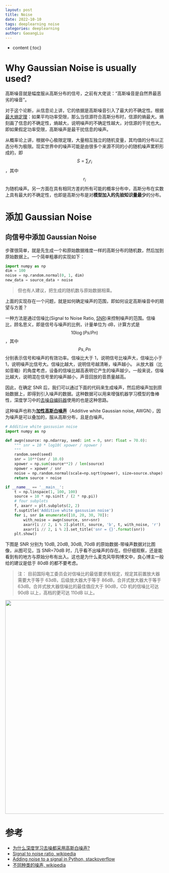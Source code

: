 ```yaml
---
layout: post
title: Noise
date: 2022-10-10
tags: deeplearning noise
categories: deeplearning
author: GaoangLiu
---
```

* content
{:toc}



# Why Gaussian Noise is usually used?



高斯噪音就是幅度服从高斯分布的信号，之前有大佬说：“高斯噪音是自然界最恶劣的噪音”。

对于这个论断，从信息论上讲，它的依据是高斯噪音引入了最大的不确定性。根据[最大熵定理](https://baike.baidu.com/item/%E6%9C%80%E5%A4%A7%E7%86%B5%E5%8E%9F%E7%90%86/9938383)：如果平均功率受限，那么当信源符合高斯分布时，信源的熵最大。熵刻画了信息的不确定性，熵越大，说明噪声的不确定性越大，对信源的干扰也大。即如果假定功率受限，高斯噪声是最干扰信息的噪声。

从概率论上讲，根据中心极限定理，大量相互独立的随机变量，其均值的分布以正态分布为极限。现实世界中的噪声可能是由很多个来源不同的小的随机噪声累积形成的，即 $$S = \sum_i{r_i}$$ ，其中 $$r_i$$ 为随机噪声。另一方面在具有相同方差的所有可能的概率分布中，高斯分布在实数上具有最大的不确定性，也即是高斯分布是对**模型加入的先验知识量最少**的分布。

# 添加 Gaussian Noise
## 向信号中添加 Gaussian Noise
步骤很简单，就是先生成一个和原始数据维度一样的高斯分布的随机数，然后加到原始数据上。一个简单粗暴的实现如下：

```python
import numpy as np
dim = 100
noise = np.random.normal(0, 1, dim)
new_data = source_data + noise
```

> 但也有人建议，把生成的随机数与原始数据相乘。

上面的实现存在一个问题，就是如何确定噪声的范围，即如何设定高斯噪音中的期望与方差？

一种方法是通过信噪比(Signal to Noise Ratio, [SNR](https://en.wikipedia.org/wiki/Signal-to-noise_ratio))来控制噪声的范围。信噪比，顾名思义，即是信号与噪声的比例，计量单位为 dB，计算方式是 $$10\log(Ps/Pn)$$，其中 $$Ps, Pn$$分别表示信号和噪声的有效功率。信噪比大于 1，说明信号比噪声大，信噪比小于 1，说明噪声比信号大。信噪比越大，说明信号越清晰，噪声越小。
从放大器（比如音箱）的角度考虑，设备的信噪比越高表明它产生的噪声越少。一般来说，信噪比越大，说明混在信号里的噪声越小，声音回放的音质量越高。

因此，在确定 SNR 后，我们可以通过下面的代码来生成噪声，然后把噪声加到原始数据上，即得到引入噪声的数据。这种数据可以用来增强机器学习模型的鲁棒性，深度学习中的[去噪自编码器]({{site.baseurl}}/2022/10/10/autoencoder/)使用的也是这种思路。 

这种噪声也称为[**加性高斯白噪声**](https://zh.wikipedia.org/wiki/%E5%8A%A0%E6%80%A7%E9%AB%98%E6%96%AF%E7%99%BD%E5%99%AA%E5%A3%B0)（Additive white Gaussian noise, AWGN），因为噪声是可以叠加的，服从高斯分布，且是白噪声。

```python
# Additive white gassusian noise
import numpy as np

def awgn(source: np.ndarray, seed: int = 0, snr: float = 70.0):
    """ snr = 10 * log10( xpower / npower )
    """
    random.seed(seed)
    snr = 10**(snr / 10.0)
    xpower = np.sum(source**2) / len(source)
    npower = xpower / snr
    noise = np.random.normal(scale=np.sqrt(npower), size=source.shape)
    return source + noise

if __name__ == '__main__':
    t = np.linspace(1, 100, 100)
    source = 10 * np.sin(t / (2 * np.pi))
    # four subplots
    f, axarr = plt.subplots(2, 2)
    f.suptitle('Additive white gassusian noise')
    for i, snr in enumerate([10, 20, 30, 70]):
        with_noise = awgn(source, snr=snr)
        axarr[i // 2, i % 2].plot(t, source, 'b', t, with_noise, 'r')
        axarr[i // 2, i % 2].set_title('snr = {}'.format(snr))
    plt.show()
```

下图是 SNR 分别为 10dB, 20dB, 30dB, 70dB 的原始数据-带噪声数据对比图像，从图可见，当 SNR=70dB 时，几乎看不出噪声的存在。但仔细观察，还是能看到有的地方与原始分布有出入。这也是为什么麦克风导购博文中，良心博主一般给的建议是低于 80dB 的都不要考虑。

> 注： 目前国际电工委员会对信噪比的最低要求有规定，规定其前置放大器需要大于等于 63dB，后级放大器大于等于 86dB，合并式放大器大于等于 63dB。合并式放大器信噪比的最佳值应大于 90dB，CD 机的信噪比可达 90dB 以上，高档的更可达 110dB 以上。

<img src="https://file.ddot.cc/imagehost/2022/awgn.png" width=678pt>


# 参考
- [为什么深度学习去噪都采用高斯白噪声?](https://www.zhihu.com/question/67938028)
- [Signal to noise ratio, wikipedia](https://en.wikipedia.org/wiki/Signal-to-noise_ratio)
- [Adding noise to a signal in Python, stackoverflow](https://stackoverflow.com/questions/14058340/adding-noise-to-a-signal-in-python)
- [不同种类的噪声, wikipedia](https://en.wikipedia.org/wiki/Noise_(signal_processing))

